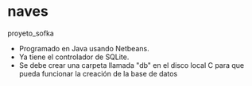 # naves
proyeto_sofka
- Programado en Java usando Netbeans.
- Ya tiene el controlador de SQLite.
- Se debe crear una carpeta llamada "db" en el disco local C para que pueda funcionar la creación de la base de datos
